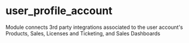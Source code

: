 # user_profile_account
Module connects 3rd party integrations associated to the user account's Products, Sales, Licenses and Ticketing, and Sales Dashboards
